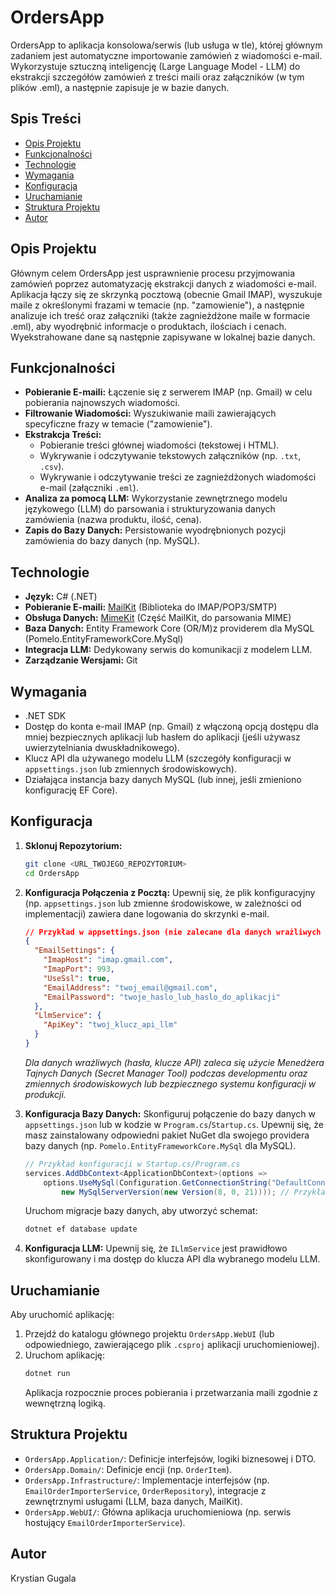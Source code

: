 # OrdersApp

OrdersApp to aplikacja konsolowa/serwis (lub usługa w tle), której głównym zadaniem jest automatyczne importowanie zamówień z wiadomości e-mail. Wykorzystuje sztuczną inteligencję (Large Language Model - LLM) do ekstrakcji szczegółów zamówień z treści maili oraz załączników (w tym plików .eml), a następnie zapisuje je w bazie danych.

## Spis Treści

- [Opis Projektu](#opis-projektu)
- [Funkcjonalności](#funkcjonalności)
- [Technologie](#technologie)
- [Wymagania](#wymagania)
- [Konfiguracja](#konfiguracja)
- [Uruchamianie](#uruchamianie)
- [Struktura Projektu](#struktura-projektu)
- [Autor](#autor)

## Opis Projektu

Głównym celem OrdersApp jest usprawnienie procesu przyjmowania zamówień poprzez automatyzację ekstrakcji danych z wiadomości e-mail. Aplikacja łączy się ze skrzynką pocztową (obecnie Gmail IMAP), wyszukuje maile z określonymi frazami w temacie (np. "zamowienie"), a następnie analizuje ich treść oraz załączniki (także zagnieżdżone maile w formacie .eml), aby wyodrębnić informacje o produktach, ilościach i cenach. Wyekstrahowane dane są następnie zapisywane w lokalnej bazie danych.

## Funkcjonalności

* **Pobieranie E-maili:** Łączenie się z serwerem IMAP (np. Gmail) w celu pobierania najnowszych wiadomości.
* **Filtrowanie Wiadomości:** Wyszukiwanie maili zawierających specyficzne frazy w temacie ("zamowienie").
* **Ekstrakcja Treści:**
    * Pobieranie treści głównej wiadomości (tekstowej i HTML).
    * Wykrywanie i odczytywanie tekstowych załączników (np. `.txt`, `.csv`).
    * Wykrywanie i odczytywanie treści ze zagnieżdżonych wiadomości e-mail (załączniki `.eml`).
* **Analiza za pomocą LLM:** Wykorzystanie zewnętrznego modelu językowego (LLM) do parsowania i strukturyzowania danych zamówienia (nazwa produktu, ilość, cena).
* **Zapis do Bazy Danych:** Persistowanie wyodrębnionych pozycji zamówienia do bazy danych (np. MySQL).

## Technologie

* **Język:** C# (.NET)
* **Pobieranie E-maili:** [MailKit](https://github.com/jstedfast/MailKit) (Biblioteka do IMAP/POP3/SMTP)
* **Obsługa Danych:** [MimeKit](https://github.com/jstedfast/MimeKit) (Część MailKit, do parsowania MIME)
* **Baza Danych:** Entity Framework Core (OR/M)z providerem dla MySQL (Pomelo.EntityFrameworkCore.MySql)
* **Integracja LLM:** Dedykowany serwis do komunikacji z modelem LLM.
* **Zarządzanie Wersjami:** Git

## Wymagania

* .NET SDK 
* Dostęp do konta e-mail IMAP (np. Gmail) z włączoną opcją dostępu dla mniej bezpiecznych aplikacji lub hasłem do aplikacji (jeśli używasz uwierzytelniania dwuskładnikowego).
* Klucz API dla używanego modelu LLM (szczegóły konfiguracji w `appsettings.json` lub zmiennych środowiskowych).
* Działająca instancja bazy danych MySQL (lub innej, jeśli zmieniono konfigurację EF Core).

## Konfiguracja

1.  **Sklonuj Repozytorium:**
    ```bash
    git clone <URL_TWOJEGO_REPOZYTORIUM>
    cd OrdersApp
    ```
2.  **Konfiguracja Połączenia z Pocztą:**
    Upewnij się, że plik konfiguracyjny (np. `appsettings.json` lub zmienne środowiskowe, w zależności od implementacji) zawiera dane logowania do skrzynki e-mail.
    ```json
    // Przykład w appsettings.json (nie zalecane dla danych wrażliwych w produkcji)
    {
      "EmailSettings": {
        "ImapHost": "imap.gmail.com",
        "ImapPort": 993,
        "UseSsl": true,
        "EmailAddress": "twoj_email@gmail.com",
        "EmailPassword": "twoje_haslo_lub_haslo_do_aplikacji"
      },
      "LlmService": {
        "ApiKey": "twoj_klucz_api_llm"
      }
    }
    ```
    *Dla danych wrażliwych (hasła, klucze API) zaleca się użycie Menedżera Tajnych Danych (Secret Manager Tool) podczas developmentu oraz zmiennych środowiskowych lub bezpiecznego systemu konfiguracji w produkcji.*

3.  **Konfiguracja Bazy Danych:**
    Skonfiguruj połączenie do bazy danych w `appsettings.json` lub w kodzie w `Program.cs`/`Startup.cs`. Upewnij się, że masz zainstalowany odpowiedni pakiet NuGet dla swojego providera bazy danych (np. `Pomelo.EntityFrameworkCore.MySql` dla MySQL).
    ```csharp
    // Przykład konfiguracji w Startup.cs/Program.cs
    services.AddDbContext<ApplicationDbContext>(options =>
        options.UseMySql(Configuration.GetConnectionString("DefaultConnection"),
            new MySqlServerVersion(new Version(8, 0, 21)))); // Przykładowa wersja MySQL
    ```
    Uruchom migracje bazy danych, aby utworzyć schemat:
    ```bash
    dotnet ef database update
    ```

4.  **Konfiguracja LLM:**
    Upewnij się, że `ILlmService` jest prawidłowo skonfigurowany i ma dostęp do klucza API dla wybranego modelu LLM.

## Uruchamianie

Aby uruchomić aplikację:

1.  Przejdź do katalogu głównego projektu `OrdersApp.WebUI` (lub odpowiedniego, zawierającego plik `.csproj` aplikacji uruchomieniowej).
2.  Uruchom aplikację:
    ```bash
    dotnet run
    ```
    Aplikacja rozpocznie proces pobierania i przetwarzania maili zgodnie z wewnętrzną logiką.

## Struktura Projektu

* `OrdersApp.Application/`: Definicje interfejsów, logiki biznesowej i DTO.
* `OrdersApp.Domain/`: Definicje encji (np. `OrderItem`).
* `OrdersApp.Infrastructure/`: Implementacje interfejsów (np. `EmailOrderImporterService`, `OrderRepository`), integracje z zewnętrznymi usługami (LLM, baza danych, MailKit).
* `OrdersApp.WebUI/`: Główna aplikacja uruchomieniowa (np. serwis hostujący `EmailOrderImporterService`).

## Autor

Krystian Gugala

